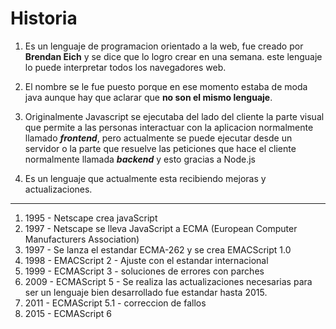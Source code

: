 # Historia

1. Es un lenguaje de programacion orientado a la web, fue creado por **Brendan Eich** y se dice que lo logro crear en una semana. este lenguaje lo puede interpretar todos los navegadores web. 

2. El nombre se le fue puesto porque en ese momento estaba de moda java aunque hay que aclarar que **no son el mismo lenguaje**.

3. Originalmente Javascript se ejecutaba del lado del cliente la parte visual que permite a las personas interactuar con la aplicacion normalmente llamado ***frontend***, pero actualmente se puede ejecutar desde un servidor o la parte que resuelve las peticiones que hace el cliente normalmente llamada ***backend*** y esto gracias a Node.js 
4. Es un lenguaje que actualmente esta recibiendo mejoras y actualizaciones.



---

1. 1995 - Netscape crea javaScript
2. 1997 - Netscape se lleva JavaScript a ECMA (European Computer Manufacturers Association)
3. 1997 - Se lanza el estandar ECMA-262 y se crea EMACScript 1.0
4. 1998 - EMACScript 2 - Ajuste con el estandar internacional
5. 1999 - ECMAScript 3 - soluciones de errores con parches
6.  2009 - ECMAScript 5 - Se realiza las actualizaciones necesarias para ser un lenguaje bien desarrollado fue estandar hasta 2015.
7. 2011 - ECMAScript 5.1 - correccion de fallos
8. 2015 - ECMAScript 6